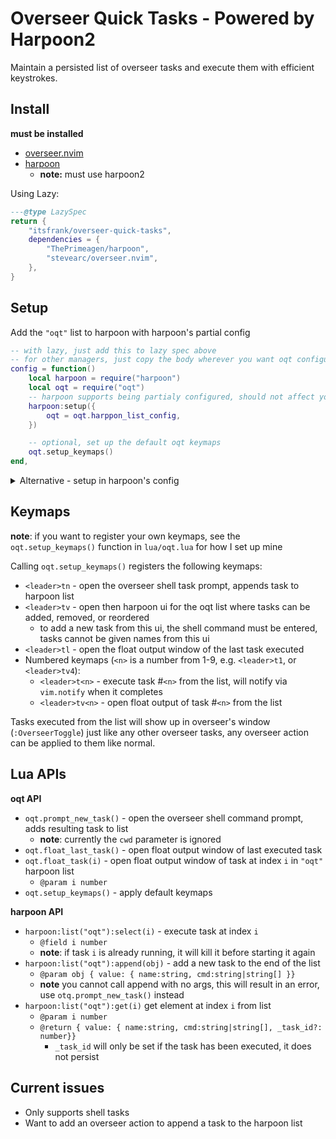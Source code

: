 # Overseer Quick Tasks - Powered by Harpoon2

Maintain a persisted list of overseer tasks and execute them with efficient
keystrokes.

## Install

**must be installed**

- [overseer.nvim](https://github.com/stevearc/overseer.nvim/tree/master)
- [harpoon](https://github.com/ThePrimeagen/harpoon/tree/harpoon2)
  - **note:** must use harpoon2

Using Lazy:

```lua
---@type LazySpec
return {
    "itsfrank/overseer-quick-tasks",
    dependencies = {
        "ThePrimeagen/harpoon",
        "stevearc/overseer.nvim",
    },
}
```

## Setup

Add the `"oqt"` list to harpoon with harpoon's partial config

```lua
-- with lazy, just add this to lazy spec above
-- for other managers, just copy the body wherever you want oqt configured
config = function()
    local harpoon = require("harpoon")
    local oqt = require("oqt")
    -- harpoon supports being partialy configured, should not affect your main setup
    harpoon:setup({
        oqt = oqt.harppon_list_config,
    })

    -- optional, set up the default oqt keymaps
    oqt.setup_keymaps()
end,
```

<details>
    <summary> Alternative - setup in harpoon's config </summary>

Alternatively, you can add oqt in Harpoon's setup, this requires adding oqt as
a dependency to harpoon, then just add the `oqt =` line above to the setup
object (I think you will need to remove harpoon form oqt's dependencies)

```lua
-- example harpoon lazy spec
return {
    "ThePrimeagen/harpoon",
    branch = "harpoon2", -- required!
    dependencies = {
        "nvim-lua/plenary.nvim",
        "itsfrank/overseer-quick-tasks",
    },
    config = function()
        local harpoon = require("harpoon")
        local oqt = require("oqt")
        harpoon:setup({
            oqt = oqt.harppon_list_config, -- must be called "oqt"
            -- rest of setup options
        })

        -- optional, set up the default oqt keymaps
        oqt.setup_keymaps()

        -- rest of harpoon config
    end,
}
```

</details>

## Keymaps

**note**: if you want to register your own keymaps, see the
`oqt.setup_keymaps()` function in `lua/oqt.lua` for how I set up mine

Calling `oqt.setup_keymaps()` registers the following keymaps:

- `<leader>tn` - open the overseer shell task prompt, appends task to harpoon list
- `<leader>tv` - open then harpoon ui for the oqt list where tasks can be added, removed, or reordered
  - to add a new task from this ui, the shell command must be entered, tasks cannot be given names from this ui
- `<leader>tl` - open the float output window of the last task executed
- Numbered keymaps (`<n>` is a number from 1-9, e.g. `<leader>t1`, or `<leader>tv4`):
  - `<leader>t<n>` - execute task #`<n>` from the list, will notify via `vim.notify` when it completes
  - `<leader>tv<n>` - open float output of task #`<n>` from the list

Tasks executed from the list will show up in overseer's window
(`:OverseerToggle`) just like any other overseer tasks, any overseer action can
be applied to them like normal.

## Lua APIs

**oqt API**

- `oqt.prompt_new_task()` - open the overseer shell command prompt, adds resulting task to list
  - **note**: currently the `cwd` parameter is ignored
- `oqt.float_last_task()` - open float output window of last executed task
- `oqt.float_task(i)` - open float output window of task at index `i` in `"oqt"` harpoon list
  - `@param i number`
- `oqt.setup_keymaps()` - apply default keymaps

**harpoon API**

- `harpoon:list("oqt"):select(i)` - execute task at index `i`
  - `@field i number`
  - **note**: if task `i` is already running, it will kill it before starting it again
- `harpoon:list("oqt"):append(obj)` - add a new task to the end of the list
  - `@param obj { value: { name:string, cmd:string|string[] }}`
  - **note** you cannot call append with no args, this will result in an error, use `otq.prompt_new_task()` instead
- `harpoon:list("oqt"):get(i)` get element at index `i` from list
  - `@param i number`
  - `@return { value: { name:string, cmd:string|string[], _task_id?: number}}`
    - `_task_id` will only be set if the task has been executed, it does not persist

## Current issues

- Only supports shell tasks
- Want to add an overseer action to append a task to the harpoon list
